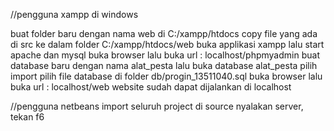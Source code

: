 //pengguna xampp di windows

buat folder baru dengan nama web di C:/xampp/htdocs
copy file yang ada di src ke dalam folder C:/xampp/htdocs/web
buka applikasi xampp lalu start apache dan mysql
buka browser lalu buka url : localhost/phpmyadmin
buat database baru dengan nama alat_pesta
lalu buka database alat_pesta pilih import
pilih file database di folder db/progin_13511040.sql
buka browser lalu buka url : localhost/web
website sudah dapat dijalankan di localhost

//pengguna netbeans
import seluruh project di source
nyalakan server, tekan f6